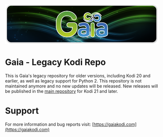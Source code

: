 ![](meta/logo.png?raw=true)

# Gaia - Legacy Kodi Repo
This is Gaia's legacy repository for older versions, including Kodi 20 and earlier, as well as legacy support for Python 2. This repository is not maintained anymore and no new updates will be released. New releases will be published in the [main repository](https://github.com/gaiakodi/gaiamain) for Kodi 21 and later.

# Support
For more information and bug reports visit: [https://gaiakodi.com](https://gaiakodi.com)
